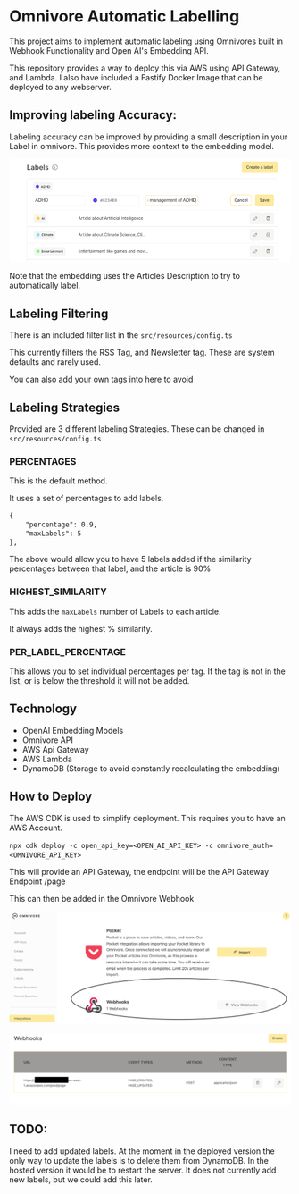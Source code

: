 # Omnivore Automatic Labelling

This project aims to implement automatic labeling using Omnivores built in Webhook Functionality and Open AI's Embedding API.

This repository provides a way to deploy this via AWS using API Gateway, and Lambda. I also have included a Fastify Docker Image that can be deployed to any webserver.

## Improving labeling Accuracy: 

Labeling accuracy can be improved by providing a small description in your Label in omnivore. This provides more context to the embedding model.

![label](./docs/labels.png)

Note that the embedding uses the Articles Description to try to automatically label. 

## Labeling Filtering

There is an included filter list in the `src/resources/config.ts` 

This currently filters the RSS Tag, and Newsletter tag. These are system defaults and rarely used. 

You can also add your own tags into here to avoid

## Labeling Strategies 

Provided are 3 different labeling Strategies. These can be changed in `src/resources/config.ts`

### PERCENTAGES

This is the default method. 

It uses a set of percentages to add labels.

```
{
    "percentage": 0.9,
    "maxLabels": 5
},
```

The above would allow you to have 5 labels added if the similarity percentages between that label, and the article is 90%


### HIGHEST_SIMILARITY

This adds the `maxLabels` number of Labels to each article.

It always adds the highest % similarity. 

### PER_LABEL_PERCENTAGE

This allows you to set individual percentages per tag. If the tag is not in the list, or is below the threshold it will not be added. 


## Technology

* OpenAI Embedding Models
* Omnivore API 
* AWS Api Gateway
* AWS Lambda 
* DynamoDB (Storage to avoid constantly recalculating the embedding) 

## How to Deploy 

The AWS CDK is used to simplify deployment. This requires you to have an AWS Account. 

``npx cdk deploy -c open_api_key=<OPEN_AI_API_KEY> -c omnivore_auth=<OMNIVORE_API_KEY>``

This will provide an API Gateway, the endpoint will be the API Gateway Endpoint /page

This can then be added in the Omnivore Webhook

![Webhook](./docs/setting_webhook.png)

![Webhook](./docs/set_webhook.png)


## TODO: 

I need to add updated labels. At the moment in the deployed version the only way to update the labels is to delete them from DynamoDB. In the hosted version it would be to restart the server. It does not currently add new labels, but we could add this later.

